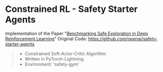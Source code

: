 # Constrained RL - Safety Starter Agents

Implementation of the Paper "[Benchmarking Safe Exploration in Deep Reinforcement Learning](https://cdn.openai.com/safexp-short.pdf)"
Original Code: https://github.com/openai/safety-starter-agents

> - Constrained Soft-Actor-Critic Algorithm
> - Written in PyTorch-Lightning
> - Environment: 'safety-gym'
